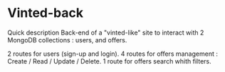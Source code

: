 # Vinted-back

Quick description
Back-end of a "vinted-like" site to interact with 2 MongoDB collections : users, and offers.

2 routes for users (sign-up and login).
4 routes for offers management : Create / Read / Update / Delete.
1 route for offers search whith filters.
